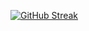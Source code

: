 [![GitHub Streak](https://github-readme-streak-stats.herokuapp.com/?user=rockcoolsaint)](https://git.io/streak-stats)
